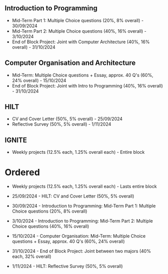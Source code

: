 ## Introduction to Programming
- Mid-Term Part 1: Multiple Choice questions (20%, 8% overall) - 30/09/2024 
- Mid-Term Part 2: Multiple Choice questions (40%, 16% overall) - 3/10/2024
- End of Block Project: Joint with Computer Architecture (40%, 16% overall) - 31/10/2024
## Computer Organisation and Architecture
- Mid-Term: Multiple Choice questions + Essay, approx. 40 Q's (60%, 24% overall) - 15/10/2024
- End of Block Project: Joint with Intro to Programming (40%, 16% overall) - 31/10/2024

## HILT
- CV and Cover Letter (50%, 5% overall) - 25/09/2024
- Reflective Survey (50%, 5% overall) - 1/11/2024

## IGNITE
- Weekly projects (12.5% each, 1.25% overall each) - Entire block


# Ordered
- Weekly projects (12.5% each, 1.25% overall each) - Lasts entire block

- 25/09/2024 - HILT: CV and Cover Letter (50%, 5% overall) 

- 30/09/2024 - Introduction to Programming: Mid-Term Part 1: Multiple Choice questions (20%, 8% overall) 

- 3/10/2024 - Introduction to Programming: Mid-Term Part 2: Multiple Choice questions (40%, 16% overall) 

- 15/10/2024 - Computer Organisation: Mid-Term: Multiple Choice questions + Essay, approx. 40 Q's (60%, 24% overall)

- 31/10/2024 - End of Block Project: Joint between two majors (40% each, 32% overall)

- 1/11/2024 - HILT: Reflective Survey (50%, 5% overall) 